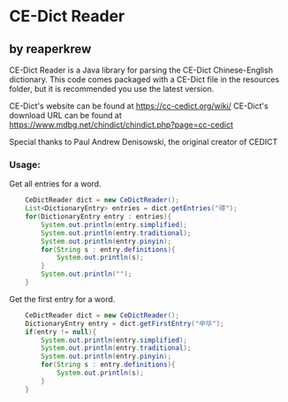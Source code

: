 # CE-Dict Reader
## by reaperkrew

CE-Dict Reader is a Java library for parsing the CE-Dict Chinese-English dictionary. This code comes packaged with a CE-Dict file in the resources folder, but it is recommended you use the latest version.

CE-Dict's website can be found at https://cc-cedict.org/wiki/
CE-Dict's download URL can be found at https://www.mdbg.net/chindict/chindict.php?page=cc-cedict

Special thanks to Paul Andrew Denisowski, the original creator of CEDICT

### Usage:
Get all entries for a word.
```java
    CeDictReader dict = new CeDictReader();
    List<DictionaryEntry> entries = dict.getEntries("得");
    for(DictionaryEntry entry : entries){
        System.out.println(entry.simplified);
        System.out.println(entry.traditional);
        System.out.println(entry.pinyin);
        for(String s : entry.definitions){
            System.out.println(s);
        }
        System.out.println("");
    }
```

Get the first entry for a word.
```java
    CeDictReader dict = new CeDictReader();
    DictionaryEntry entry = dict.getFirstEntry("中华");
    if(entry != null){
        System.out.println(entry.simplified);
        System.out.println(entry.traditional);
        System.out.println(entry.pinyin);
        for(String s : entry.definitions){
            System.out.println(s);
        }
    }
```


